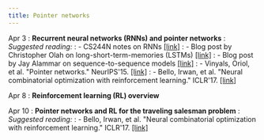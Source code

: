 ```yaml
---
title: Pointer networks
---
```


Apr 3
: **Recurrent neural networks (RNNs) and pointer networks**
: *Suggested reading:*
: - CS244N notes on RNNs [[link]](https://web.stanford.edu/class/cs224n/readings/cs224n-2019-notes05-LM_RNN.pdf)
: - Blog post by Christopher Olah on long-short-term-memories (LSTMs) [[link]](https://colah.github.io/posts/2015-08-Understanding-LSTMs/)
: - Blog post by Jay Alammar on sequence-to-sequence models [[link]](https://jalammar.github.io/visualizing-neural-machine-translation-mechanics-of-seq2seq-models-with-attention/)
: - Vinyals, Oriol, et al. "Pointer networks." NeurIPS'15. [[link]](https://papers.nips.cc/paper_files/paper/2015/file/29921001f2f04bd3baee84a12e98098f-Paper.pdf)
: - Bello, Irwan, et al. "Neural combinatorial optimization with reinforcement learning." ICLR'17. [[link]](https://arxiv.org/pdf/1611.09940.pdf)

Apr 8
: **Reinforcement learning (RL) overview**

Apr 10
: **Pointer networks and RL for the traveling salesman problem**
: *Suggested reading:*
: - Bello, Irwan, et al. "Neural combinatorial optimization with reinforcement learning." ICLR'17. [[link]](https://arxiv.org/pdf/1611.09940.pdf)

